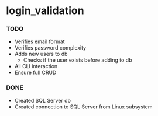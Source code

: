 # login_validation
### TODO
- Verifies email format
- Verifies password complexity
- Adds new users to db
  -  Checks if the user exists before adding to db
-  All CLI interaction
- Ensure full CRUD

### DONE
- Created SQL Server db
- Created connection to SQL Server from Linux subsystem
